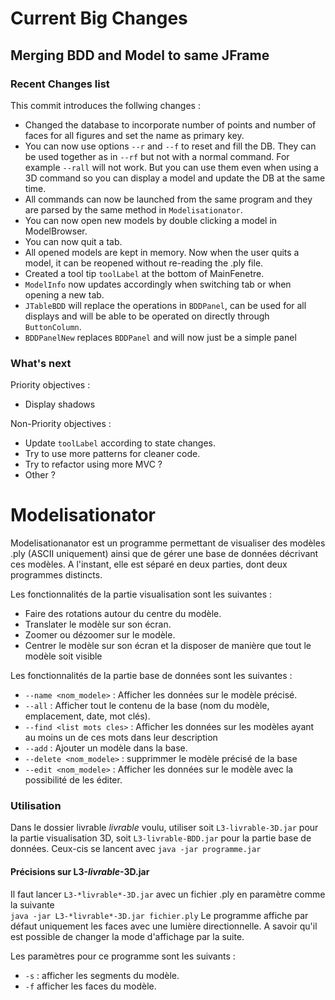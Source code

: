 # Current Big Changes
## Merging BDD and Model to same JFrame

### Recent Changes list
This commit introduces the follwing changes :
  - Changed the database to incorporate number of points and number of faces for all figures and set the name as primary key.
  - You can now use options `--r` and `--f` to reset and fill the DB. They can be used together as in `--rf` but not with a normal command. For example `--rall` will not work. But you can use them even when using a 3D command so you can display a model and update the DB at the same time.
  - All commands can now be launched from the same program and they are parsed by the same method in `Modelisationator`.
  - You can now open new models by double clicking a model in ModelBrowser.
  - You can now quit a tab.
  - All opened models are kept in memory. Now when the user quits a model, it can be reopened without re-reading the .ply file.
  - Created a tool tip `toolLabel` at the bottom of MainFenetre.
  - `ModelInfo` now updates accordingly when switching tab or when opening a new tab.
  - `JTableBDD` will replace the operations in `BDDPanel`, can be used for all displays and will be able to be operated on directly through `ButtonColumn`.
  - `BDDPanelNew` replaces `BDDPanel` and will now just be a simple panel
  
### What's next
Priority objectives :
  - Display shadows

Non-Priority objectives :
  - Update `toolLabel` according to state changes.
  - Try to use more patterns for cleaner code.
  - Try to refactor using more MVC ?
  - Other ?

# Modelisationator

Modelisationanator est un programme permettant de visualiser des modèles .ply (ASCII uniquement) ainsi que de gérer une base de données décrivant ces modèles. A l'instant, elle est séparé en deux parties, dont deux programmes distincts.

Les fonctionnalités de la partie visualisation sont les suivantes :
  - Faire des rotations autour du centre du modèle.
  - Translater le modèle sur son écran.
  - Zoomer ou dézoomer sur le modèle.
  - Centrer le modèle sur son écran et la disposer de manière que tout le modèle soit visible

Les fonctionnalités de la partie base de données sont les suivantes :
  - `--name <nom_modele>` : Afficher les données sur le modèle précisé.
  - `--all` : Afficher tout le contenu de la base (nom du modèle, emplacement, date, mot clés).
  - `--find <list mots cles>` : Afficher les données sur les modèles ayant au moins un de ces mots dans leur description
  - `--add` : Ajouter un modèle dans la base.
  - `--delete <nom_modele>` : supprimmer le modèle précisé de la base
  - `--edit <nom_modele>` : Afficher les données sur le modèle avec la possibilité de les éditer.

### Utilisation

Dans le dossier livrable *livrable* voulu, utiliser soit `L3-livrable-3D.jar` pour la partie visualisation 3D, soit `L3-livrable-BDD.jar` pour la partie base de données.
Ceux-cis se lancent avec `java -jar programme.jar`

#### Précisions sur L3-*livrable*-3D.jar

Il faut lancer `L3-*livrable*-3D.jar` avec un fichier .ply en paramètre comme la suivante  
`java -jar L3-*livrable*-3D.jar fichier.ply`
Le programme affiche par défaut uniquement les faces avec une lumière directionnelle. A savoir qu'il est possible de changer la mode d'affichage par la suite.

Les paramètres pour ce programme sont les suivants :
  - `-s` : afficher les segments du modèle.
  - `-f` afficher les faces du modèle.
